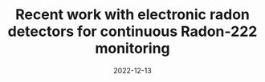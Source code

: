 ---
title: "Recent work with electronic radon detectors for continuous Radon-222 monitoring"
collection: publications
section: peer-rev
date: 2022-12-13 
venue: JERA
authors: K. Mitev, S. Georgiev, I. Dimitrova, <b>V. Todorov</b>, A. Popova, Ch. Dutsov, B. Sabot
link: https://doi.org/10.35815/radon.v3.8844
---